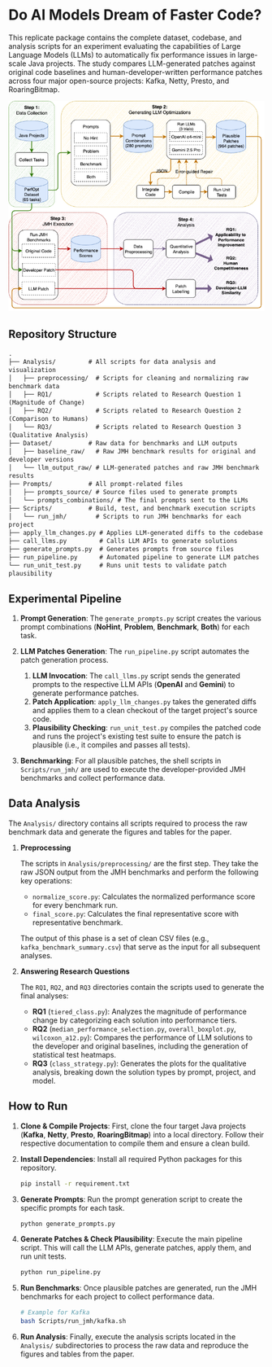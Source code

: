 # Do AI Models Dream of Faster Code?
This replicate package contains the complete dataset, codebase, and analysis scripts for an experiment evaluating the capabilities of Large Language Models (LLMs) to automatically fix performance issues in large-scale Java projects. The study compares LLM-generated patches against original code baselines and human-developer-written performance patches across four major open-source projects: Kafka, Netty, Presto, and RoaringBitmap.

![Figure 1: The overall experimental workflow.](workflow.png)

## Repository Structure

```
.
├── Analysis/         # All scripts for data analysis and visualization
│   ├── preprocessing/  # Scripts for cleaning and normalizing raw benchmark data
│   ├── RQ1/            # Scripts related to Research Question 1 (Magnitude of Change)
│   ├── RQ2/            # Scripts related to Research Question 2 (Comparison to Humans)
│   └── RQ3/            # Scripts related to Research Question 3 (Qualitative Analysis)
├── Dataset/          # Raw data for benchmarks and LLM outputs
│   ├── baseline_raw/   # Raw JMH benchmark results for original and developer versions
│   └── llm_output_raw/ # LLM-generated patches and raw JMH benchmark results
├── Prompts/          # All prompt-related files
│   ├── prompts_source/ # Source files used to generate prompts
│   └── prompts_combinations/ # The final prompts sent to the LLMs
├── Scripts/          # Build, test, and benchmark execution scripts
│   └── run_jmh/        # Scripts to run JMH benchmarks for each project
├── apply_llm_changes.py # Applies LLM-generated diffs to the codebase
├── call_llms.py         # Calls LLM APIs to generate solutions
├── generate_prompts.py  # Generates prompts from source files
├── run_pipeline.py      # Automated pipeline to generate LLM patches
└── run_unit_test.py     # Runs unit tests to validate patch plausibility
```

## Experimental Pipeline

1.  **Prompt Generation**: The `generate_prompts.py` script creates the various prompt combinations (**NoHint**, **Problem**, **Benchmark**, **Both**) for each task.

2.  **LLM Patches Generation**: The `run_pipeline.py` script automates the patch generation process.
    1.  **LLM Invocation**: The `call_llms.py` script sends the generated prompts to the respective LLM APIs (**OpenAI** and **Gemini**) to generate performance patches.
    2.  **Patch Application**: `apply_llm_changes.py` takes the generated diffs and applies them to a clean checkout of the target project's source code.
    3.  **Plausibility Checking**: `run_unit_test.py` compiles the patched code and runs the project's existing test suite to ensure the patch is plausible (i.e., it compiles and passes all tests).

3.  **Benchmarking**: For all plausible patches, the shell scripts in `Scripts/run_jmh/` are used to execute the developer-provided JMH benchmarks and collect performance data.


## Data Analysis

The `Analysis/` directory contains all scripts required to process the raw benchmark data and generate the figures and tables for the paper.

1.  **Preprocessing**

    The scripts in `Analysis/preprocessing/` are the first step. They take the raw JSON output from the JMH benchmarks and perform the following key operations:

    * `normalize_score.py`: Calculates the normalized performance score for every benchmark run.
    * `final_score.py`: Calculates the final representative score with representative benchmark.

    The output of this phase is a set of clean CSV files (e.g., `kafka_benchmark_summary.csv`) that serve as the input for all subsequent analyses.

2.  **Answering Research Questions**

    The `RQ1`, `RQ2`, and `RQ3` directories contain the scripts used to generate the final analyses:

    * **RQ1** (`tiered_class.py`): Analyzes the magnitude of performance change by categorizing each solution into performance tiers.
    * **RQ2** (`median_performance_selection.py`, `overall_boxplot.py`, `wilcoxon_a12.py`): Compares the performance of LLM solutions to the developer and original baselines, including the generation of statistical test heatmaps.
    * **RQ3** (`class_strategy.py`): Generates the plots for the qualitative analysis, breaking down the solution types by prompt, project, and model.


## How to Run

1.  **Clone & Compile Projects**: First, clone the four target Java projects (**Kafka**, **Netty**, **Presto**, **RoaringBitmap**) into a local directory. Follow their respective documentation to compile them and ensure a clean build.

2.  **Install Dependencies**: Install all required Python packages for this repository.
    ```bash
    pip install -r requirement.txt
    ```

3.  **Generate Prompts**: Run the prompt generation script to create the specific prompts for each task.
    ```bash
    python generate_prompts.py
    ```

4.  **Generate Patches & Check Plausibility**: Execute the main pipeline script. This will call the LLM APIs, generate patches, apply them, and run unit tests.
    ```bash
    python run_pipeline.py
    ```

5.  **Run Benchmarks**: Once plausible patches are generated, run the JMH benchmarks for each project to collect performance data.
    ```bash
    # Example for Kafka
    bash Scripts/run_jmh/kafka.sh
    ```

6.  **Run Analysis**: Finally, execute the analysis scripts located in the `Analysis/` subdirectories to process the raw data and reproduce the figures and tables from the paper.
